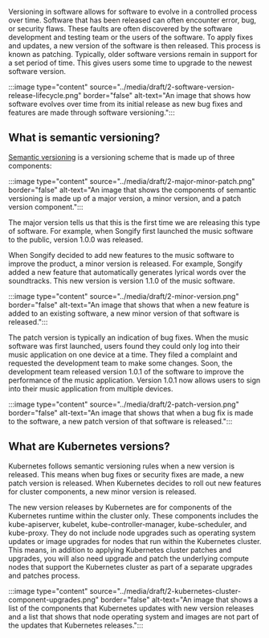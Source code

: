 
Versioning in software allows for software to evolve in a controlled process over time. Software that has been released can often encounter error, bug, or security flaws. These faults are often discovered by the software development and testing team or the users of the software. To apply fixes and updates, a new version of the software is then released. This process is known as patching. Typically, older software versions remain in support for a set period of time. This gives users some time to upgrade to the newest software version. 

:::image type="content" source="../media/draft/2-software-version-release-lifecycle.png" border="false" alt-text="An image that shows how software evolves over time from its initial release as new bug fixes and features are made through software versioning.":::

## What is semantic versioning? 
[Semantic versioning](https://semver.org/) is a versioning scheme that is made up of three components: 

:::image type="content" source="../media/draft/2-major-minor-patch.png" border="false" alt-text="An image that shows the components of semantic versioning is made up of a major version, a minor version, and a patch version component.":::

The major version tells us that this is the first time we are releasing this type of software. For example, when Songify first launched the music software to the public, version 1.0.0 was released.  

When Songify decided to add new features to the music software to improve the product, a minor version is released. For example, Songify added a new feature that automatically generates lyrical words over the soundtracks. This new version is version 1.1.0 of the music software.

:::image type="content" source="../media/draft/2-minor-version.png" border="false" alt-text="An image that shows that when a new feature is added to an existing software, a new minor version of that software is released.":::

The patch version is typically an indication of bug fixes. When the music software was first launched, users found they could only log into their music application on one device at a time. They filed a complaint and requested the development team to make some changes. Soon, the development team released version 1.0.1 of the software to improve the performance of the music application. Version 1.0.1 now allows users to sign into their music application from multiple devices.

:::image type="content" source="../media/draft/2-patch-version.png" border="false" alt-text="An image that shows that when a bug fix is made to the software, a new patch version of that software is released.":::

## What are Kubernetes versions? 
Kubernetes follows semantic versioning rules when a new version is released. This means when bug fixes or security fixes are made, a new patch version is released. When Kubernetes decides to roll out new features for cluster components, a new minor version is released. 

The new version releases by Kubernetes are for components of the Kubernetes runtime within the cluster only. These components includes the kube-apiserver, kubelet, kube-controller-manager, kube-scheduler, and kube-proxy. They do not include node upgrades such as operating system updates or image upgrades for nodes that run within the Kubernetes cluster. This means, in addition to applying Kubernetes cluster patches and upgrades, you will also need upgrade and patch the underlying compute nodes that support the Kubernetes cluster as part of a separate upgrades and patches process.

 :::image type="content" source="../media/draft/2-kubernetes-cluster-component-upgrades.png" border="false" alt-text="An image that shows a list of the components that Kubernetes updates with new version releases and a list that shows that node operating system and images are not part of the updates that Kubernetes releases.":::
